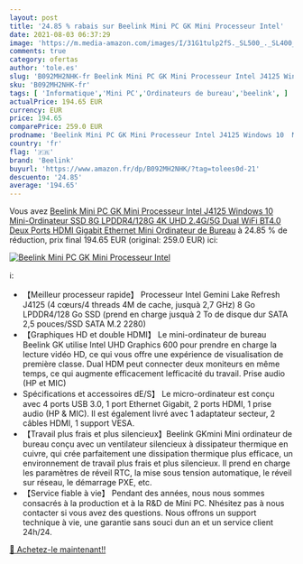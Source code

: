 ```yaml
---
layout: post
title: '24.85 % rabais sur Beelink Mini PC GK Mini Processeur Intel'
date: 2021-08-03 06:37:29
image: 'https://m.media-amazon.com/images/I/31G1tulp2fS._SL500_._SL400_.jpg'
comments: true
category: ofertas
author: 'tole.es'
slug: 'B092MH2NHK-fr Beelink Mini PC GK Mini Processeur Intel J4125 Windows 10...'
sku: 'B092MH2NHK-fr'
tags: [ 'Informatique','Mini PC','Ordinateurs de bureau','beelink', ]
actualPrice: 194.65 EUR
currency: EUR
price: 194.65
comparePrice: 259.0 EUR
prodname: 'Beelink Mini PC GK Mini Processeur Intel J4125 Windows 10  Mini-Ordinateur SSD 8G LPDDR4/128G  4K UHD  2.4G/5G Dual WiFi  BT4.0  Deux Ports HDMI  Gigabit Ethernet  Mini Ordinateur de Bureau'
country: 'fr'
flag: '🇫🇷'
brand: 'Beelink'
buyurl: 'https://www.amazon.fr/dp/B092MH2NHK/?tag=tolees0d-21'
descuento: '24.85'
average: '194.65'
---
```


Vous avez [Beelink Mini PC GK Mini Processeur Intel J4125 Windows 10  Mini-Ordinateur SSD 8G LPDDR4/128G  4K UHD  2.4G/5G Dual WiFi  BT4.0  Deux Ports HDMI  Gigabit Ethernet  Mini Ordinateur de Bureau](https://www.amazon.fr/dp/B092MH2NHK/?tag=tolees0d-21)  à  24.85 % de réduction, prix final  194.65 EUR (original: 259.0 EUR) ici:

[![Beelink Mini PC GK Mini Processeur Intel](https://m.media-amazon.com/images/I/31G1tulp2fS._SL500_._SL400_.jpg)](https://www.amazon.fr/dp/B092MH2NHK/?tag=tolees0d-21)

ℹ️:

- 【Meilleur processeur rapide】 Processeur Intel Gemini Lake Refresh J4125 (4 cœurs/4 threads 4M de cache, jusquà 2,7 GHz) 8 Go LPDDR4/128 Go SSD (prend en charge jusquà 2 To de disque dur SATA 2,5 pouces/SSD SATA M.2 2280)
- 【Graphiques HD et double HDMI】 Le mini-ordinateur de bureau Beelink GK utilise Intel UHD Graphics 600 pour prendre en charge la lecture vidéo HD, ce qui vous offre une expérience de visualisation de première classe. Dual HDM peut connecter deux moniteurs en même temps, ce qui augmente efficacement lefficacité du travail. Prise audio (HP et MIC)
- Spécifications et accessoires dE/S】 Le micro-ordinateur est conçu avec 4 ports USB 3.0, 1 port Ethernet Gigabit, 2 ports HDMI, 1 prise audio (HP & MIC). Il est également livré avec 1 adaptateur secteur, 2 câbles HDMI, 1 support VESA.
- 【Travail plus frais et plus silencieux】Beelink GKmini Mini ordinateur de bureau conçu avec un ventilateur silencieux à dissipateur thermique en cuivre, qui crée parfaitement une dissipation thermique plus efficace, un environnement de travail plus frais et plus silencieux. Il prend en charge les paramètres de réveil RTC, la mise sous tension automatique, le réveil sur réseau, le démarrage PXE, etc.
- 【Service fiable à vie】 Pendant des années, nous nous sommes consacrés à la production et à la R&D de Mini PC. Nhésitez pas à nous contacter si vous avez des questions. Nous offrons un support technique à vie, une garantie sans souci dun an et un service client 24h/24.

[🛒 Achetez-le maintenant!!](https://www.amazon.fr/dp/B092MH2NHK/?tag=tolees0d-21)
